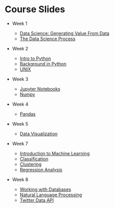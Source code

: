 # Course Slides  

* Week 1    
  * [Data Science: Generating Value From Data](https://github.com/kabartay/EdX-UCSanDiegoX-DS/blob/master/DSE200x/Slides/W1_L1_DS_Generating_Value_From_Data.pdf)      
  * [The Data Science Process](https://github.com/kabartay/EdX-UCSanDiegoX-DS/blob/master/DSE200x/Slides/W1_L2_DS_Process.pdf)      

* Week 2  
  * [Intro to Python](https://github.com/kabartay/EdX-UCSanDiegoX-DS/blob/master/DSE200x/Slides/W2_L1_Python_Overview.pdf)  
  * [Background in Python](https://github.com/kabartay/EdX-UCSanDiegoX-DS/blob/master/DSE200x/Slides/W2_L2_Python_Libs.pdf)  
  * [UNIX](https://github.com/kabartay/EdX-UCSanDiegoX-DS/blob/master/DSE200x/Slides/W2_L3_UNIX_Intro.pdf)  

* Week 3  
  * [Jupyter Notebooks](https://github.com/kabartay/EdX-UCSanDiegoX-DS/blob/master/DSE200x/Slides/W3_L1_Jupyter.pdf)  
  * [Numpy](https://github.com/kabartay/EdX-UCSanDiegoX-DS/blob/master/DSE200x/Slides/W3_L2_Numpy.pdf)  

* Week 4  
  * [Pandas](https://github.com/kabartay/EdX-UCSanDiegoX-DS/blob/master/DSE200x/Slides/W4_L1_Pandas.pdf)  

* Week 5  
  * [Data Visualization](https://github.com/kabartay/EdX-UCSanDiegoX-DS/blob/master/DSE200x/Slides/W5_L1_Visualization.pdf)    

* Week 7  
  * [Introduction to Machine Learning](https://github.com/kabartay/EdX-UCSanDiegoX-DS/blob/master/DSE200x/Slides/W7_L1_ML_Intro.pdf)    
  * [Classification](https://github.com/kabartay/EdX-UCSanDiegoX-DS/blob/master/DSE200x/Slides/W7_L2_ML_Classification.pdf)    
  * [Clustering](https://github.com/kabartay/EdX-UCSanDiegoX-DS/blob/master/DSE200x/Slides/W7_L3_ML_Clustering.pdf)    
  * [Regression Analysis](https://github.com/kabartay/EdX-UCSanDiegoX-DS/blob/master/DSE200x/Slides/W7_L4_ML_Regressionpdf)    

* Week 8  
  * [Working with Databases](https://github.com/kabartay/EdX-UCSanDiegoX-DS/blob/master/DSE200x/Slides/W8_L1_Databases_Relational_Data.pdf)    
  * [Natural Language Processing](https://github.com/kabartay/EdX-UCSanDiegoX-DS/blob/master/DSE200x/Slides/W8_L2_NLP_NLTK.pdf)    
  * [Twitter Data API](https://github.com/kabartay/EdX-UCSanDiegoX-DS/blob/master/DSE200x/Slides/W8_L3_Twitter_API.pdf)    